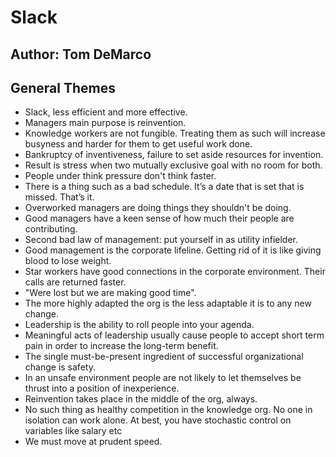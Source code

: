 # Slack
## Author: Tom DeMarco

## General Themes
- Slack, less efficient and more effective.
- Managers main purpose is reinvention.
- Knowledge workers are not fungible. Treating them as such will increase busyness and harder for them to get useful work done.
- Bankruptcy of inventiveness, failure to set aside resources for invention.
- Result is stress when two mutually exclusive goal with no room for both.
- People under think pressure don't think faster.
- There is a thing such as a bad schedule. It’s a date that is set that is missed. That’s it.
- Overworked managers are doing things they shouldn't be doing.
- Good managers have a keen sense of how much their people are contributing.
- Second bad law of management: put yourself in as utility infielder.
- Good management is the corporate lifeline. Getting rid of it is like giving blood to lose weight.
- Star workers have good connections in the corporate environment. Their calls are returned faster.
- "Were lost but we are making good time".
- The more highly adapted the org is the less adaptable it is to any new change.
- Leadership is the ability to roll people into your agenda.
- Meaningful acts of leadership usually cause people to accept short term pain in order to increase the long-term benefit.
- The single must-be-present ingredient of successful organizational change is safety.
- In an unsafe environment people are not likely to let themselves be thrust into a position of inexperience.
- Reinvention takes place in the middle of the org, always.
- No such thing as healthy competition in the knowledge org. No one in isolation can work alone. At best, you have stochastic control on variables like salary etc
- We must move at prudent speed.
